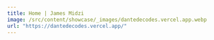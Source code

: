 ```yaml
---
title: Home | James Midzi
image: /src/content/showcase/_images/dantedecodes.vercel.app.webp
url: "https://dantedecodes.vercel.app/"
---
```

